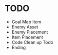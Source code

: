 # TODO
- Goal Map Item
- Enemy Asset
- Enemy Placement
- Item Placement
- Code Clean up Todo
- Ending